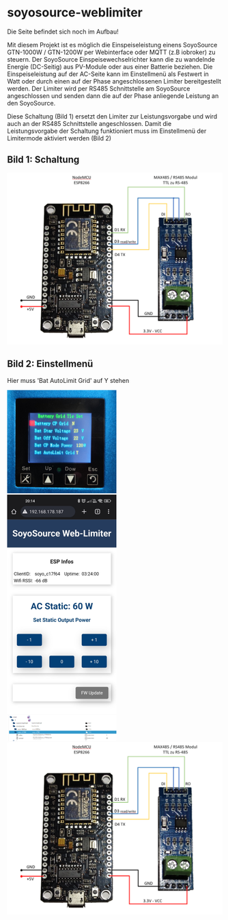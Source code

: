 # soyosource-weblimiter

Die Seite befindet sich noch im Aufbau!

Mit diesem Projekt ist es möglich die Einspeiseleistung einens SoyoSource GTN-1000W / GTN-1200W per Webinterface oder MQTT (z.B iobroker) zu steuern.
Der SoyoSource Einspeisewechselrichter kann die zu wandelnde Energie (DC-Seitig) aus PV-Module oder aus einer Batterie beziehen. Die Einspeiseleistung auf der AC-Seite kann im Einstellmenü als Festwert in Watt oder durch einen auf der Phase angeschlossenen Limiter bereitgestellt werden. Der Limiter wird per RS485 Schnittstelle am SoyoSource angeschlossen und senden dann die auf der Phase anliegende Leistung an den SoyoSource.

Diese Schaltung (Bild 1) ersetzt den Limiter zur Leistungsvorgabe und wird auch an der RS485 Schnittstelle angeschlossen. Damit die Leistungsvorgabe der Schaltung funktioniert muss im Einstellmenü der Limitermode aktiviert werden (Bild 2) 

## Bild 1: Schaltung

<img src="https://github.com/matlen67/soyosource-weblimiter/blob/main/images/wiring_nodemcu_rs485.png" width="512">

## Bild 2: Einstellmenü

Hier muss 'Bat AutoLimit Grid' auf Y stehen

<img src="https://github.com/matlen67/soyosource-weblimiter/blob/main/images/display_setup.jpg" width="256">
  





<img src="https://github.com/matlen67/soyosource-weblimiter/blob/main/images/Webif_20230209_2015.jpg" width="256">

<img src="https://github.com/matlen67/soyosource-weblimiter/blob/main/images/iobroker_mqtt.png" width="256">

<img src="https://github.com/matlen67/soyosource-weblimiter/blob/main/images/wiring_nodemcu_rs485.png" width="512">
